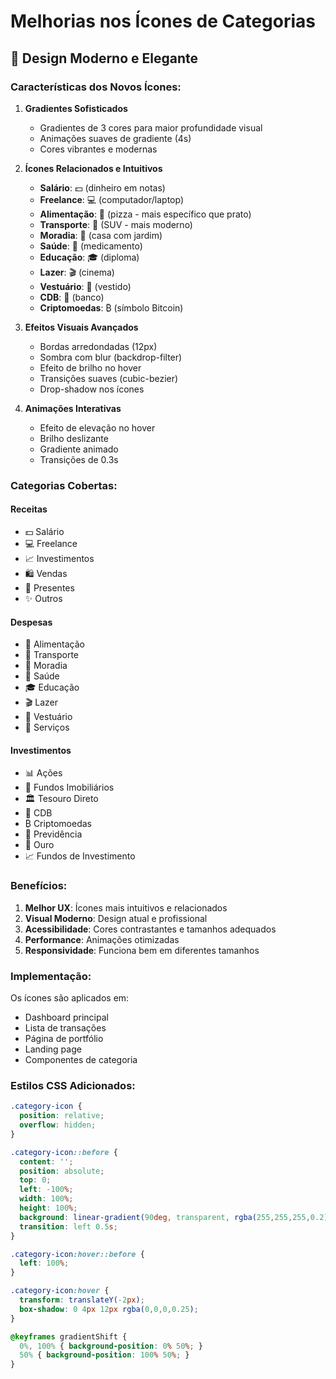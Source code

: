 # Melhorias nos Ícones de Categorias

## 🎨 Design Moderno e Elegante

### Características dos Novos Ícones:

1. **Gradientes Sofisticados**
   - Gradientes de 3 cores para maior profundidade visual
   - Animações suaves de gradiente (4s)
   - Cores vibrantes e modernas

2. **Ícones Relacionados e Intuitivos**
   - **Salário**: 💵 (dinheiro em notas)
   - **Freelance**: 💻 (computador/laptop)
   - **Alimentação**: 🍕 (pizza - mais específico que prato)
   - **Transporte**: 🚙 (SUV - mais moderno)
   - **Moradia**: 🏡 (casa com jardim)
   - **Saúde**: 💊 (medicamento)
   - **Educação**: 🎓 (diploma)
   - **Lazer**: 🎬 (cinema)
   - **Vestuário**: 👗 (vestido)
   - **CDB**: 🏦 (banco)
   - **Criptomoedas**: ₿ (símbolo Bitcoin)

3. **Efeitos Visuais Avançados**
   - Bordas arredondadas (12px)
   - Sombra com blur (backdrop-filter)
   - Efeito de brilho no hover
   - Transições suaves (cubic-bezier)
   - Drop-shadow nos ícones

4. **Animações Interativas**
   - Efeito de elevação no hover
   - Brilho deslizante
   - Gradiente animado
   - Transições de 0.3s

### Categorias Cobertas:

#### Receitas
- 💵 Salário
- 💻 Freelance  
- 📈 Investimentos
- 🛍️ Vendas
- 🎁 Presentes
- ✨ Outros

#### Despesas
- 🍕 Alimentação
- 🚙 Transporte
- 🏡 Moradia
- 💊 Saúde
- 🎓 Educação
- 🎬 Lazer
- 👗 Vestuário
- 🔧 Serviços

#### Investimentos
- 📊 Ações
- 🏢 Fundos Imobiliários
- 🏛️ Tesouro Direto
- 🏦 CDB
- ₿ Criptomoedas
- 👴 Previdência
- 🥇 Ouro
- 📈 Fundos de Investimento

### Benefícios:

1. **Melhor UX**: Ícones mais intuitivos e relacionados
2. **Visual Moderno**: Design atual e profissional
3. **Acessibilidade**: Cores contrastantes e tamanhos adequados
4. **Performance**: Animações otimizadas
5. **Responsividade**: Funciona bem em diferentes tamanhos

### Implementação:

Os ícones são aplicados em:
- Dashboard principal
- Lista de transações
- Página de portfólio
- Landing page
- Componentes de categoria

### Estilos CSS Adicionados:

```css
.category-icon {
  position: relative;
  overflow: hidden;
}

.category-icon::before {
  content: '';
  position: absolute;
  top: 0;
  left: -100%;
  width: 100%;
  height: 100%;
  background: linear-gradient(90deg, transparent, rgba(255,255,255,0.2), transparent);
  transition: left 0.5s;
}

.category-icon:hover::before {
  left: 100%;
}

.category-icon:hover {
  transform: translateY(-2px);
  box-shadow: 0 4px 12px rgba(0,0,0,0.25);
}

@keyframes gradientShift {
  0%, 100% { background-position: 0% 50%; }
  50% { background-position: 100% 50%; }
}
``` 